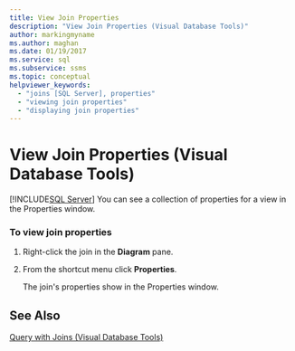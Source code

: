 ```yaml
---
title: View Join Properties
description: "View Join Properties (Visual Database Tools)"
author: markingmyname
ms.author: maghan
ms.date: 01/19/2017
ms.service: sql
ms.subservice: ssms
ms.topic: conceptual
helpviewer_keywords:
  - "joins [SQL Server], properties"
  - "viewing join properties"
  - "displaying join properties"
---
```

# View Join Properties (Visual Database Tools)
[!INCLUDE[SQL Server](../../includes/applies-to-version/sqlserver.md)]
You can see a collection of properties for a view in the Properties window.  
  
### To view join properties  
  
1.  Right-click the join in the **Diagram** pane.  
  
2.  From the shortcut menu click **Properties**.  
  
    The join's properties show in the Properties window.  
  
## See Also  
[Query with Joins &#40;Visual Database Tools&#41;](../../ssms/visual-db-tools/query-with-joins-visual-database-tools.md)  
  
